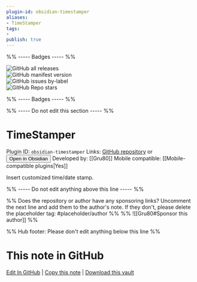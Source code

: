 ```yaml
---
plugin-id: obsidian-timestamper
aliases:
- TimeStamper
tags: 
- 
publish: true
---
```


%% ----- Badges ----- %%

![GitHub all releases](https://img.shields.io/github/downloads/Gru80/obsidian-timestamper/total?color=573E7A&logo=github&style=for-the-badge)   
![GitHub manifest version](https://img.shields.io/github/manifest-json/v/Gru80/obsidian-timestamper?color=573E7A&logo=github&style=for-the-badge)   
![GitHub issues by-label](https://img.shields.io/github/issues/Gru80/obsidian-timestamper/help%20wanted?color=573E7A&logo=github&style=for-the-badge)   
![GitHub Repo stars](https://img.shields.io/github/stars/Gru80/obsidian-timestamper?color=573E7A&logo=github&style=for-the-badge)

%% ----- Badges ----- %%

%% ----- Do not edit this section ----- %%

# TimeStamper

Plugin ID: `obsidian-timestamper`
Links: [GitHub repository](https://github.com/Gru80/obsidian-timestamper) or [<button id=HH>Open in Obsidian</button>](obsidian://goto-plugin?id=obsidian-timestamper)
Developed by: [[Gru80]]
Mobile compatible: [[Mobile-compatible plugins|Yes]]

Insert customized time/date stamp.

%% ----- Do not edit anything above this line ----- %% 

%% Does the repository or author have any sponsoring links? Uncomment the next line and add them to the author's note. If they don't, please delete the placeholder tag: #placeholder/author %%
%% ![[Gru80#Sponsor this author]] %%

%% Hub footer: Please don't edit anything below this line %%

# This note in GitHub

<span class="git-footer">[Edit In GitHub](https://github.dev/obsidian-community/obsidian-hub/blob/main/02%20-%20Community%20Expansions/02.05%20All%20Community%20Expansions/Plugins/obsidian-timestamper.md "git-hub-edit-note") | [Copy this note](https://raw.githubusercontent.com/obsidian-community/obsidian-hub/main/02%20-%20Community%20Expansions/02.05%20All%20Community%20Expansions/Plugins/obsidian-timestamper.md "git-hub-copy-note") | [Download this vault](https://github.com/obsidian-community/obsidian-hub/archive/refs/heads/main.zip "git-hub-download-vault") </span>
